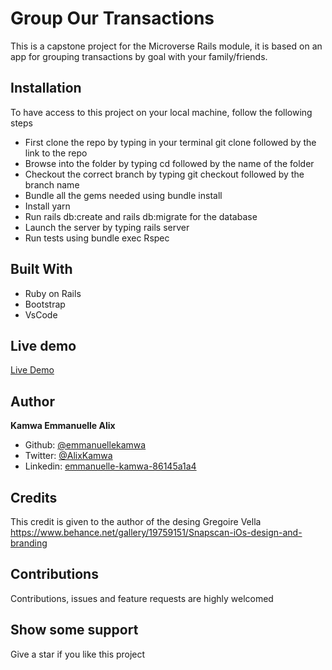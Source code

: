 # Group Our Transactions

This is a capstone project for the Microverse Rails module, it is based on an app for grouping transactions by goal with your family/friends.

## Installation

To have access to this project on your local machine, follow the following steps

- First clone the repo by typing in your terminal git clone followed by the link to the repo
- Browse into the folder by typing cd followed by the name of the folder
- Checkout the correct branch by typing git checkout followed by the branch name
- Bundle all the gems needed using bundle install
- Install yarn
- Run rails db:create and rails db:migrate for the database
- Launch the server by typing rails server
- Run tests using bundle exec Rspec

## Built With

- Ruby on Rails
- Bootstrap
- VsCode

## Live demo
[Live Demo](https://fathomless-eyrie-49106.herokuapp.com/)

## Author

**Kamwa Emmanuelle Alix**
- Github: [@emmanuellekamwa](https://github.com/emmanuellekamwa)
- Twitter: [@AlixKamwa](https://twitter.com/AlixKamwa)
- Linkedin: [emmanuelle-kamwa-86145a1a4](https://www.linkedin.com/in/emmanuelle-kamwa-86145a1a4)

## Credits

This credit is given to the author of the desing Gregoire Vella https://www.behance.net/gallery/19759151/Snapscan-iOs-design-and-branding

## Contributions

Contributions, issues and feature requests are highly welcomed

## Show some support

Give a star if you like this project




